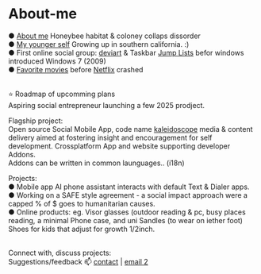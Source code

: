# About-me<br>

 ● <a target="_blank" href="https://bowhip.org/aboutMe">About me</a> Honeybee habitat & coloney collaps dissorder <br>
 ● <a target="_blank" href="https://bowhip.org/origins_of_addiction">My younger self</a> Growing up in southern california. :) <br>
 ● First online social group: <a target="_blank" href="https://letterboxd.com/qp5/lists/">deviart</a> & Taskbar <a target="_blank" href="https://www.wincustomize.com/users/2270043/jimmyyy">Jump Lists</a> befor windows introduced Windows 7 (2009)<br>
 ● <a target="_blank" href="https://letterboxd.com/qp5/lists/">Favorite movies</a> before <a target="_blank" href="https://bowhip.org/testimonials_bH">Netflix</a> crashed<br><br>

⭐ Roadmap of upcomming plans <br>
Aspiring social entrepreneur launching a few 2025 prodject. <br>

Flagship project:<br>
Open source Social Mobile App, code name <a href="https://github.com/qp5/kaleidoscope">kaleidoscope</a> media & content delivery aimed at fostering insight and encouragement for self development. Crossplatform App and website supporting developer Addons.<br>
Addons can be written in common launguages.. (i18n) 

Projects:<br>
 ● Mobile app AI <a style="text-decoration: none" href="https://github.com/qp5/bowHip_app">phone assistant</a> interacts with default Text & Dialer apps.<br>
 ● Working on a SAFE style agreement - a social impact approach were a capped % of $ goes to humanitarian causes.<br>
 ● Online products: eg. Visor glasses (outdoor reading & pc, busy places reading, a minimal Phone case, and uni Sandles (to wear on iether foot) Shoes for kids that adjust for growth 1/2inch.<br><br>



Connect with, discuss projects:<br>
Suggestions/feedback 📫 <a href="mailto: adkinscc@gmail.com">contact</a> | <a href="mailto: support@bowhip.org">email 2</a><br>

